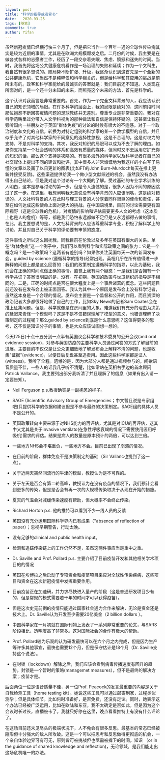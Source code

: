 ```yaml
---
layout: post
title: "科学的指导或者背书"
date:   2020-03-25
tags: [随笔]
comments: true
author: Yifan
---
```


虽然新冠疫情已经横行快三个月了，但是把它当作一个百年一遇的全球性传染病其实是较为近期的事情，尤其是在欧洲大规模爆发之后。二月份的时候，我主要是在做各式各样的志愿者工作，经历了一段交杂着失眠、焦虑、愤怒和迷失的时间。当时，我首先将这场公共健康危机看作是一场治理的失败和延续；作为一个文科生，我自然有很多想说的。随局势不断扩张、升级，我逐渐认识到这首先是一个全新的公共健康危机，它当然不是纯粹仅和科学相关的，但是给科学和其应用的挑战是前所未有的。政客和科学家能给的最诚实的答案就是：我们目前还不知道。人类现在所面对的，是一个还十分未知的未来，而照亮这个未来的方法，首先是科学的。

这个认识对我而言是非常重要的。首先，作为一个完全文科背景的人，我应该认识自己的知识领域的局限。在许多科学的层面上，我的局限是绝对的，这同前段时间那位抱怨不断回答疫情问题的足球教练并无差别。尊重专业是非常重要的。我对在科学范畴里过分带入人文学科视角的那种做法和自信是保持怀疑的，这甚至让我在旁听国内一些朋友对于英国"群体免疫"的讨论的时候有很大的不适感。对于一个政治制度和文化的自信，转换为对特定组别的科学家的某一个数学模型的自信，并且似乎允许了对其他科学家的不同意见的选择性忽视，这是不合理的。这是对权力的支持，不是对科学的支持。其次，我反对知识的局限可以成为不去了解的理由。如果你支持某一个社会透明的体系和高效有质量的媒体，但同时又不去运用它扩充你的知识的话，那么这个支持是狭隘的。有很多海外的科学家以及科学记者在自己的社交媒体上提出不同的建议和批评，其中很多人非常慷慨地为我这样的小白写了易懂的文章以及画了以日更新的图表(比如FT的John Burn-Murdoch每天在推上更新并接受反馈)。这些渠道提供给我一个做小型文献综述的机会。虽然我没有办法得出自己结论，但是我对这个讨论有一个大概的了解。受过基础的专业学术训练的人明白，这本是参与讨论的第一步。但是令人遗憾的是，很多人因为不同的原因跳过了这一步。在这里，我想阐明我无意说没有科学背景的人应该闭嘴，这是绝对错误的。人文社科背景的人在此时与理工背景的人分享着同样艰巨的使命和责任，甚至在如何达成这些使命上面对更大的挑战。在中国语境里，目前的讨论需要更有国际视野（这是全球性的危机），对疫情的影响和评估需要更多人文的考虑（这本质上也是人的危机）等等，都是我们恐怕永远都做不足但是又永远都得去做的事情。在此，我主要想说的是，人文社科背景的人应该尊重科学专业，积极了解科学上的讨论，并且对自己关于科学的评论要有审慎的态度。

这件事情之所以这么困扰我，同我目前在伦敦以及多年在英国有很大的关系。单在“群体免疫”这一个例子中，我们可以看到科学和实际政策之间的张力：它是一个概念吗？是一个政策吗？这两者有差别吗？如果你关注英国每天一次的新闻发布会，guided by science (遵循科学的指导)经常出现。英相几乎在所有值得进一步解释的问题上都是这么回答的：我们的政策制定遵循科学的指导，以此为基础，我们会在正确的时间点做正确的事情。直觉上我有两个疑惑：一是我们是否拥有一个科学共识？答案很明显的是，没有。在初期，英国的政策与世卫组织的指导是不相同的。二是，正确的时间点是否在很大程度上是一个事后诸葛的概念。这些问题目前还没有在发布会上被正面回答。我认为其中一个原因是发布会上没有科学记者，虽然这本身是一个合理的情况。发布会主要是一个监督和公开的作用，而且资深的政治记者大多都很好地做了自己的工作，比如Sky News的记者Sam Coates会在推上征集问题。但是，科学就像是在房间里的大象。难道我们有充分的理由为决策的延迟来责怪一个模型吗？这是不是不仅错误理解了模型的意义，也错误理解了决策制定的过程呢？那么guided by science到底是什么意思呢？这值得更多的思考，这不仅是知识分子的事情，也是大众应该试图想一想的。

今天(25日)十点十五分到一点半有英国议会科学和技术委员的公开会议(and oral evidence session)，对参与英国防疫的主要科学人员通过问答的方式了解目前的进展。主要目的不仅仅是让公众更细致地了解发布会上解释不清的问题，也是收集"证据"(evidence)，以便日后复盘甚至追责用。因此这些科学家都是证人(witness)。我听了全程。遗憾的是，因为大部分人都是通过视频参与的，间歇语音质量不佳，一些人的话我几乎听不清楚，比如常站在英相右手边的首席顾问Patrick Vallance。我主要列出部分我听清了并且理解了的信息（如果有出入请一定要告知）。

- Neil Ferguson p.s.教授确实是一副抱恙的样子。

* SAGE (Scientific Advisory Group of Emergencies；中文暂且说是专家组吧)只提供科学的依据和建议但是不参与最终的决策制定。SAGE组的具体人员不是公开的。

* 英国政策转向主要来源于对NHS能力的再评估，尤其是对ICU的再评估，这其中又尤其是关于invasive ventilato(在急性呼吸衰竭的情况下需要使用医用呼吸机)需求的评估。结果是病人的数量是原本预计的两倍，可以达到三倍。

* 一些地方NHS会不堪重负，一些地方不会。目前已出现了崩溃的情况。

* 在目前的阶段，群体免疫不是决策制定的基础（Sir Vallanc也提到了这一点）。

* 关于近两天突然间流行的牛津的模型，教授认为是不可靠的。

* 关于冬天是否会有第二轮高峰，教授认为在没有疫苗的情况下，我们预计会看到更多的传染，但是是否会有再一次的大规模传染取决于从现在开始的措施。

* 夏天的气温会对减缓传染速度有帮助，但大概率不会终止传染。

- Richard Horton p.s. 他的推特可以看到不少一线人员的反馈

* 英国没有充分运用国际科学界内已有成果（"absence of reflection of paper）；忽视早期警告，行动太晚。

* 没有足够的clinical and public health input。

* 检测和追踪传染链上的工作仍然不足，虽然这两件事应当是重中之重。

- Dr. Saville and Prof. Pollard p.s. 主要介绍了目前疫苗开发和其他相关学术项目的的情况

* 英国在埃博拉之后启动了专项资金和疫苗项目来应对全球性传染疾病，这些项目和资金在这次新冠疫情中发挥重要作用。

* 目前疫苗正在加速研，并力求尽快进入量产的阶段（这是普通研发项目少有的，但是常规的模式需要若干年的时间才可以获得疫苗）。

* 但是这次史无前例的疫情只能通过国家社会通力合作来解决，无论是资金还是技术上。Dr. Saville认为开发至少需要20亿美金（2 billion dollars ）。

* 中国科学家在一月初就在国际刊物上发表了一系列非常重要的论文，与SARS阶段相比，透明度高了非常多。这对国际社会的合作有极大的帮助。

* Prof. Pollard较为乐观的认为研发最快可以在六个月之内完成，但是因为生产等许多其他事宜，最快也需要12个月，但是保守估计是18个月（Dr. Saville支持这个说法）。

* 在封锁（lockdown）解除之后，我们应该会看到病毒传播速度有回升的趋势。封锁是一个暂时的策略(managemet measures），但不是最终的解决方案；疫苗才是。

后面两位一位是语音质量不佳，另一位Prof. Peacock的发言最重要的内容是关于自我检测工具（home testing kit）。她说这些工具可以通过邮寄到家，过程类似测孕；但是具体细节，比如何时准备好，是否免费，还没有定论。同时，她表示这个办法已经被广泛运用，比如在欧陆和东亚。我不太确定是否如此，但是因为这个会议时长过长，直播被卡了。我就只好停在这里，晚点看看推特上有没有什么评论了。

在这场目前还未见尽头的极端状况下，人不免会有很多反思。最基本的常态已经被隐形但十分强大的敌人所攻破。这是一个可以把思考和反思做得更彻底的机会，一个亲自体验边界可有可无，原则皆可被挑战但也亟需被捍卫的时间。知识 （or in the guidance of shared knowledge and reflection)，无论领域，是我们能走出这场危机唯一的办法。


